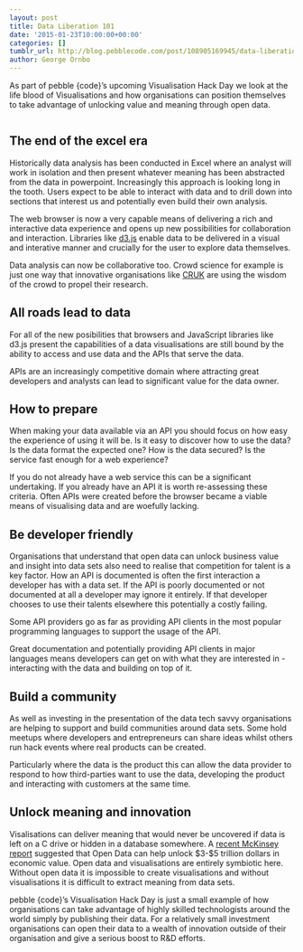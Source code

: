 ```yaml
---
layout: post
title: Data Liberation 101
date: '2015-01-23T10:00:00+00:00'
categories: []
tumblr_url: http://blog.pebblecode.com/post/108905169945/data-liberation-101
author: George Ornbo
---
```

<p>As part of pebble {code}&rsquo;s upcoming Visualisation Hack Day we look at the life blood of Visualisations and how organisations can position themselves to take advantage of unlocking value and meaning through open data.</p>

<p><img src="https://31.media.tumblr.com/0f02de3de2e1172d1ef56dd039e34040/tumblr_inline_nihhiiN8BU1qz7kgs.png" alt=""/></p>

<h2>The end of the excel era</h2>

<p>Historically data analysis has been conducted in Excel where an analyst will work in isolation and then present whatever meaning has been abstracted from the data in powerpoint. Increasingly this approach is looking long in the tooth. Users expect to be able to interact with data and to drill down into sections that interest us and potentially even build their own analysis.</p>

<p>The web browser is now a very capable means of delivering a rich and interactive data experience and opens up new possibilities for collaboration and interaction. Libraries like <a href="http://d3js.org/">d3.js</a> enable data to be delivered in a visual and interative manner and crucially for the user to explore data themselves.</p>

<p>Data analysis can now be collaborative too. Crowd science for example is just one way that innovative organisations like <a href="http://www.cancerresearchuk.org/">CRUK</a> are using the wisdom of the crowd to propel their research.</p>

<h2>All roads lead to data</h2>

<p>For all of the new posibilities that browsers and JavaScript libraries like d3.js present the capabilities of a data visualisations are still bound by the ability to access and use data and the APIs that serve the data.</p>

<p>APIs are an increasingly competitive domain where attracting great developers and analysts can lead to significant value for the data owner.</p>

<h2>How to prepare</h2>

<p>When making your data available via an API you should focus on how easy the experience of using it will be. Is it easy to discover how to use the data? Is the data format the expected one? How is the data secured? Is the service fast enough for a web experience?</p>

<p>If you do not already have a web service this can be a significant undertaking. If you already have an API it is worth re-assessing these criteria. Often APIs were created before the browser became a viable means of visualising data and are woefully lacking.</p>

<h2>Be developer friendly</h2>

<p>Organisations that understand that open data can unlock business value and insight into data sets also need to realise that competition for talent is a key factor. How an API is documented is often the first interaction a developer has with a data set. If the API is poorly documented or not documented at all a developer may ignore it entirely. If that developer chooses to use their talents elsewhere this potentially a costly failing.</p>

<p>Some API providers go as far as providing API clients in the most popular programming languages to support the usage of the API.</p>

<p>Great documentation and potentially providing API clients in major languages means developers can get on with what they are interested in - interacting with the data and building on top of it.</p>

<h2>Build a community</h2>

<p>As well as investing in the presentation of the data tech savvy organisations are helping to support and build communities around data sets. Some hold meetups where developers and entrepreneurs can share ideas whilst others run hack events where real products can be created.</p>

<p>Particularly where the data is the product this can allow the data provider to respond to how third-parties want to use the data, developing the product and interacting with customers at the same time.</p>

<h2>Unlock meaning and innovation</h2>

<p>Visalisations can deliver meaning that would never be uncovered if data is left on a C drive or hidden in a database somewhere. A <a href="http://www.mckinsey.com/insights/business_technology/open_data_unlocking_innovation_and_performance_with_liquid_information">recent McKinsey report</a> suggested that Open Data can help unlock $3-$5 trillion dollars in economic value. Open data and visualisations are entirely symbiotic here. Without open data it is impossible to create visualisations and without visualisations it is difficult to extract meaning from data sets.</p>

<p>pebble {code}&rsquo;s Visualisation Hack Day is just a small example of how organisations can take advantage of highly skilled technologists around the world simply by publishing their data. For a relatively small investment organisations can open their data to a wealth of innovation outside of their organisation and give a serious boost to R&amp;D efforts.</p>
